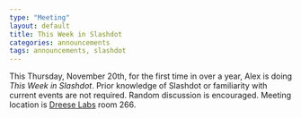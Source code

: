 ```yaml
---
type: "Meeting"
layout: default
title: This Week in Slashdot
categories: announcements
tags: announcements, slashdot
---
```

This Thursday, November 20th, for the first time in over a year, Alex is doing
*This Week in Slashdot*. Prior knowledge of Slashdot or familiarity with current
events are not required. Random discussion is encouraged. Meeting location is
[Dreese Labs](http://www.osu.edu/map/building.php?building=279) room 266.
